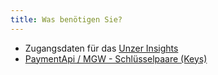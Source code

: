 ```yaml
---
title: Was benötigen Sie?
---
```


- Zugangsdaten für das [Unzer Insights](020_Unzer_Insights.md)
- [PaymentApi / MGW - Schlüsselpaare (Keys)](030_Schluesselpaare_finden.md)